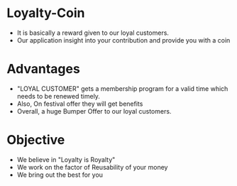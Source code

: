 # Loyalty-Coin

* It is basically a reward given to our loyal customers.
* Our application insight into your contribution and provide you with a coin

# Advantages

* "LOYAL CUSTOMER" gets a membership program for a valid time which needs to be renewed timely.
* Also, On festival offer they will get benefits 
* Overall, a huge Bumper Offer to our loyal customers.

# Objective

* We believe in "Loyalty is Royalty"
* We work on the factor of Reusability of your money 
* We bring out the best for you 


